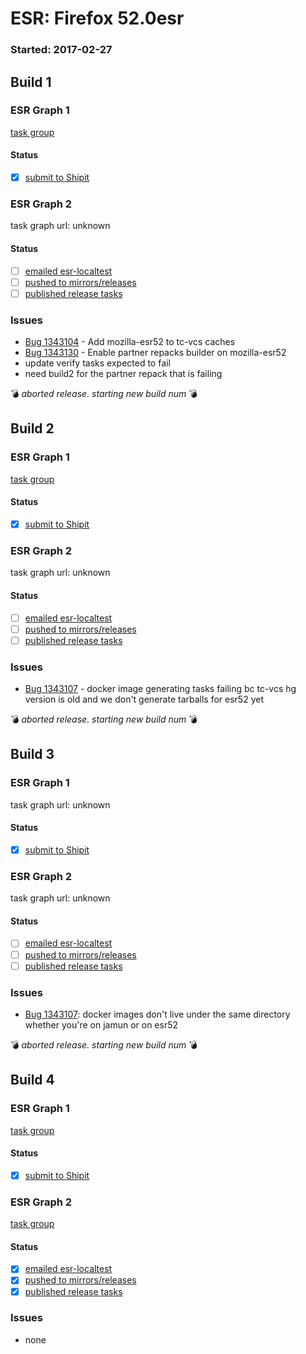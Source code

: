 # ESR: Firefox 52.0esr

### Started: 2017-02-27

## Build 1

### ESR Graph 1
[task group](https://tools.taskcluster.net/push-inspector/#/xCgWXiNNTn28rKu4QKzJBw)

#### Status
- [x] [submit to Shipit](https://wiki.mozilla.org/Release:Release_Automation_on_Mercurial:Starting_a_Release#Submit_to_Ship_It)

### ESR Graph 2
task graph url: unknown

#### Status
- [ ] [emailed esr-localtest](../how-tos/relpro.md#1-email-drivers-re-release-live-on-test-channel)
- [ ] [pushed to mirrors/releases](../how-tos/relpro.md#2-push-to-releases-dir-mirrors)
- [ ] [published release tasks](../how-tos/relpro.md#3-publish-release)

### Issues
- [Bug 1343104](https://bugzil.la/1343104) - Add mozilla-esr52 to tc-vcs caches
- [Bug 1343130](https://bugzil.la/1343130) - Enable partner repacks builder on mozilla-esr52
- update verify tasks expected to fail
- need build2 for the partner repack that is failing

:bomb: _aborted release. starting new build num_ :bomb:

## Build 2

### ESR Graph 1
[task group](https://tools.taskcluster.net/push-inspector/#/-1hg14WTSJaAE5Y2hhulig)

#### Status
- [x] [submit to Shipit](https://wiki.mozilla.org/Release:Release_Automation_on_Mercurial:Starting_a_Release#Submit_to_Ship_It)

### ESR Graph 2
task graph url: unknown

#### Status
- [ ] [emailed esr-localtest](../how-tos/relpro.md#1-email-drivers-re-release-live-on-test-channel)
- [ ] [pushed to mirrors/releases](../how-tos/relpro.md#2-push-to-releases-dir-mirrors)
- [ ] [published release tasks](../how-tos/relpro.md#3-publish-release)

### Issues
- [Bug 1343107](https://bugzil.la/1343107) - docker image generating tasks failing bc tc-vcs hg version is old and we don't generate tarballs for esr52 yet

:bomb: _aborted release. starting new build num_ :bomb:

## Build 3

### ESR Graph 1
task graph url: unknown

#### Status
- [x] [submit to Shipit](https://wiki.mozilla.org/Release:Release_Automation_on_Mercurial:Starting_a_Release#Submit_to_Ship_It)

### ESR Graph 2
task graph url: unknown

#### Status
- [ ] [emailed esr-localtest](../how-tos/relpro.md#1-email-drivers-re-release-live-on-test-channel)
- [ ] [pushed to mirrors/releases](../how-tos/relpro.md#2-push-to-releases-dir-mirrors)
- [ ] [published release tasks](../how-tos/relpro.md#3-publish-release)

### Issues
- [Bug 1343107](https://bugzil.la/1343107#c20): docker images don't live under the same directory whether you're on jamun or on esr52

:bomb: _aborted release. starting new build num_ :bomb:

## Build 4

### ESR Graph 1
[task group](https://tools.taskcluster.net/push-inspector/#/05P3BelnQ96DyvinOdiOaQ)

#### Status
- [x] [submit to Shipit](https://wiki.mozilla.org/Release:Release_Automation_on_Mercurial:Starting_a_Release#Submit_to_Ship_It)

### ESR Graph 2
[task group](https://tools.taskcluster.net/push-inspector/#/Edaw4v_5TcyHadEkwvU5fw)

#### Status
- [x] [emailed esr-localtest](../how-tos/relpro.md#1-email-drivers-re-release-live-on-test-channel)
- [x] [pushed to mirrors/releases](../how-tos/relpro.md#2-push-to-releases-dir-mirrors)
- [x] [published release tasks](../how-tos/relpro.md#3-publish-release)

### Issues
- none


